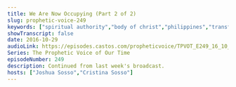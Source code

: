 ```yaml
---
title: We Are Now Occupying (Part 2 of 2)
slug: prophetic-voice-249
keywords: ["spiritual authority","body of christ","philippines","transfer of wealth"]
showTranscript: false
date: 2016-10-29
audioLink: https://episodes.castos.com/propheticvoice/TPVOT_E249_16_10_29-30_We_Are_Now_Occupying_Continued.mp3
Series: The Prophetic Voice of Our Time
episodeNumber: 249
description: Continued from last week's broadcast.
hosts: ["Joshua Sosso","Cristina Sosso"]
---
```

